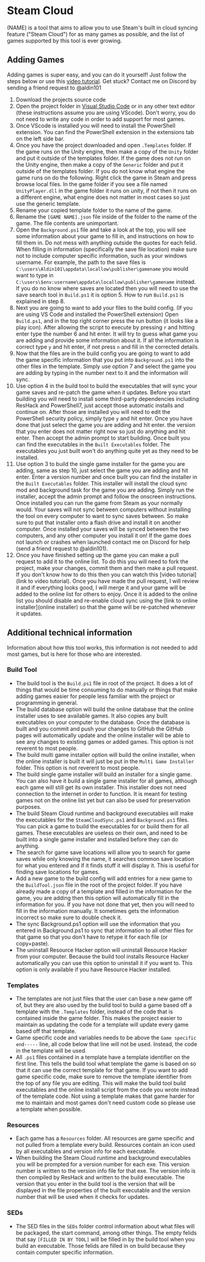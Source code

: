 # Steam Cloud
(NAME) is a tool that aims to allow you to use Steam's built in cloud syncing feature ("Steam Cloud") for as many games as possible, and the list of games supported by this tool is ever growing.

## Adding Games
Adding games is super easy, and you can do it yourself! Just follow the steps below or use this [video tutorial](link). Get stuck? Contact me on Discord by sending a friend request to @aldin101
1. Download the projects source code
2. Open the project folder in [Visual Studio Code](https://code.visualstudio.com/) or in any other text editor (these instructions assume you are using VScode). Don't worry, you do not need to write any code in order to add support for most games. 
3. Once VScode is installed you will need to install the PowerShell extension. You can find the PowerShell extension in the extensions tab on the left side bar.
4. Once you have the project downloaded and open `.Templates` folder. If the game runs on the Unity engine, then make a copy of the `Unity` folder and put it outside of the templates folder. If the game does not run on the Unity engine, then make a copy of the `Generic` folder and put it outside of the templates folder. If you do not know what engine the game runs on do the following. Right click the game in Steam and press browse local files. In the game folder if you see a file named `UnityPlayer.dll` in the game folder it runs on unity, if not then it runs on a different engine, what engine does not matter in most cases so just use the generic template.
5. Rename your copied template folder to the name of the game.
6. Rename the `[GAME NAME].json` file inside of the folder to the name of the game. The file contents are unimportant.
7. Open the `Background.ps1` file and take a look at the top, you will see some information about your game to fill in, and instructions on how to fill them in. Do not mess with anything outside the quotes for each felid. When filling in information (specifically the save file location) make sure not to include computer specific information, such as your windows username. For example, the path to the save files is `C:\users\Aldin101\appdata\locallow\publisher\gamename` you would want to type in `C:\users\$env:username\appdata\locallow\publisher\gamename` instead. If you do no know where saves are located then you will need to use the save search tool in `Build.ps1` it is option 5. How to run `Build.ps1` is explained in step 8.
8. Next you are going to want to add your files to the build config. (If you are using VS Code and installed the PowerShell extension) Open `Build.ps1`, and in the top right corner press the run button (it looks like a play icon). After allowing the script to execute by pressing `r` and hitting enter type the number 6 and hit enter. It will try to guess what game you are adding and provide some information about it. If all the information is correct type `y` and hit enter, if not press `n` and fill in the corrected details.
9. Now that the files are in the build config you are going to want to add the game specific information that you put into `Background.ps1` into the other files in the template. Simply use option 7 and select the game you are adding by typing in the number next to it and the information will sync.
10. Use option 4 in the build tool to build the executables that will sync your game saves and re-patch the game when it updates. Before you start building you will need to install some third-party dependencies including ResHack and PowerShell7, just accept those automatic installs and continue on. After those are installed you will need to edit the PowerShell security policy, simply type `y` and hit enter. Once you have done that just select the game you are adding and hit enter. the version that you enter does not matter right now so just do anything and hit enter. Then accept the admin prompt to start building. Once built you can find the executables in the `Built Executables` folder. The executables you just built won't do anything quite yet as they need to be installed.
11. Use option 3 to build the single game installer for the game you are adding, same as step 10, just select the game you are adding and hit enter. Enter a version number and once built you can find the installer in the `Built Executables` folder. This installer will install the cloud sync mod and background task for the game you are adding. Simply run the installer, accept the admin prompt and follow the onscreen instructions. Once installed you can run the game from Steam as your normally would. Your saves will not sync between computers without installing the tool on every computer to want to sync saves between. So make sure to put that installer onto a flash drive and install it on another computer. Once installed your saves will be synced between the two computers, and any other computer you install it on!  If the game does not launch or crashes when launched contact me on Discord for help (send a friend request to @aldin101).
12. Once you have finished setting up the game you can make a pull request to add it to the online list. To do this you will need to fork the project, make your changes, commit them and then make a pull request. If you don't know how to do this then you can watch this [video tutorial](link to video tutorial). Once you have made the pull request, I will review it and if everything looks good, I will merge it and your game will be added to the online list for others to enjoy. Once it is added to the online list you should disable and re-enable cloud sync using the [link to online installer](online installer) so that the game will be re-patched whenever it updates.

## Additional technical information
Information about how this tool works, this information is not needed to add most games, but is here for those who are interested.
### Build Tool
- The build tool is the `Build.ps1` file in root of the project. It does a lot of things that would be time consuming to do manually or things that make adding games easier for people less familiar with the project or programming in general.
- The build database option will build the online database that the online installer uses to see available games. It also copies any built executables on your computer to the database. Once the database is built and you commit and push your changes to GitHub the GitHub pages will automatically update and the online installer will be able to see any changes to existing games or added games. This option is not reverent to most people.
- The build multi game installer option will build the online installer, when the online installer is built it will just be put in the `Multi Game Installer` folder. This option is not reverent to most people.
- The build single game installer will build an installer for a single game. You can also have it build a single game installer for all games, although each game will still get its own installer. This installer does not need connection to the internet in order to function. It is meant for testing games not on the online list yet but can also be used for preservation purposes.
- The build Steam Cloud runtime and background executables will make the executables for the `SteamCloudSync.ps1` and `Background.ps1` files. You can pick a game to build the executables for or build them for all games. These executables are useless on their own, and need to be built into a single game installer and installed before they can do anything.
- The search for game save locations will allow you to search for game saves while only knowing the name, it searches common save location for what you entered and if it finds stuff it will display it. This is useful for finding save locations for games.
- Add a new game to the build config will add entries for a new game to the `BuildTool.json` file in the root of the project folder. If you have already made a copy of a template and filled in the information for the game, you are adding then this option will automatically fill in the information for you. If you have not done that yet, then you will need to fill in the information manually. It sometimes gets the information incorrect so make sure to double check it.
- The sync Background.ps1 option will use the information that you entered in Background.ps1 to sync that information to all other files for that game so that you don't have to retype it for each file (or copy+paste).
- The uninstall Resource Hacker option will uninstall Resource Hacker from your computer. Because the build tool installs Resource Hacker automatically you can use this option to uninstall it if you want to. This option is only available if you have Resource Hacker installed.
### Templates
- The templates are not just files that the user can base a new game off of, but they are also used by the build tool to build a game based off a template with the `.Templates` folder, instead of the code that is contained inside the game folder. This makes the project easier to maintain as updating the code for a template will update every game based off that template.
- Game specific code and variables needs to be above the `Game specific end-----` line, all code below that line will not be used. Instead, the code in the template will be used.
- All `.ps1` files contained in a template have a template identifier on the first line. This tells the build tool what template the game is based on so that it can use the correct template for that game. If you want to add game specific code, make sure to remove the template identifier from the top of any file you are editing. This will make the build tool build executables and the online install script from the code you wrote instead of the template code. Not using a template makes that game harder for me to maintain and most games don't need custom code so please use a template when possible.
### Resources
- Each game has a `Resources` folder. All resources are game specific and not pulled from a template every build. Resources contain an icon used by all executables and version info for each executable.
- When building the Steam Cloud runtime and background executables you will be prompted for a version number for each exe. This version number is written to the version info file for that exe. The version info is then compiled by ResHack and written to the build executable. The version that you enter in the build tool is the version that will be displayed in the file properties of the built executable and the version number that will be used when it checks for updates.
### SEDs
- The SED files in the `SEDs` folder control information about what files will be packaged, the start command, among other things. The empty felids that say `[FILLED IN BY TOOL]` will be filled in by the build tool when you build an executable. Those felids are filled in on build because they contain computer specific information.